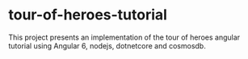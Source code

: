 # tour-of-heroes-tutorial

This project presents an implementation of the tour of heroes angular tutorial using Angular 6, nodejs, dotnetcore and cosmosdb.
